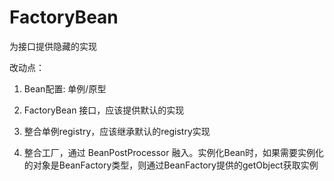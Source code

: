 # FactoryBean

为接口提供隐藏的实现

改动点：

1. Bean配置: 单例/原型

2. FactoryBean 接口，应该提供默认的实现

3. 整合单例registry，应该继承默认的registry实现

4. 整合工厂，通过 BeanPostProcessor 融入。实例化Bean时，如果需要实例化的对象是BeanFactory类型，则通过BeanFactory提供的getObject获取实例



